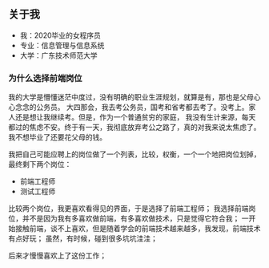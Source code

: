 ## 关于我
- 我：2020毕业的女程序员
- 专业：信息管理与信息系统
- 大学：广东技术师范大学

### 为什么选择前端岗位
我的大学是懵懂迷茫中度过，没有明确的职业生涯规划，就算是有，那也是父母心心念念的公务员。
大四那会，我去考公务员，国考和省考都去考了。没考上。家人还是想让我继续考。但是，作为一个普通贫穷的家庭，
我没有生计来源，每天都过的焦虑不安。终于有一天，我彻底放弃考公之路了，真的对我来说太焦虑了。我不想毕业了还要花父母的钱。

我把自己可能应聘上的岗位做了一个列表，比较，权衡，一个一个地把岗位划掉，最终剩下两个岗位：
- 前端工程师
- 测试工程师

比较两个岗位，我更喜欢看得见的界面，于是选择了前端工程师；
我选择前端岗位，并不是因为我有多喜欢做前端，有多喜欢做技术，只是觉得它符合我；
一开始接触前端，谈不上喜欢，但是随着学会的前端技术越来越多，我发现，前端技术有点好玩；
虽然，有时候，碰到很多坑坑洼洼；

后来才慢慢喜欢上了这份工作；

<!-- <MousePic></MousePic> -->





